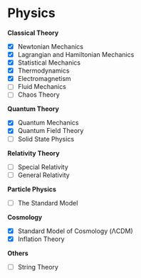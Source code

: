#  Physics

**Classical Theory**
* [x] Newtonian Mechanics
* [x] Lagrangian and Hamiltonian Mechanics
* [x] Statistical Mechanics
* [x] Thermodynamics
* [x] Electromagnetism
* [ ] Fluid Mechanics
* [ ] Chaos Theory

**Quantum Theory**
* [x] Quantum Mechanics
* [x] Quantum Field Theory
* [ ] Solid State Physics

**Relativity Theory**
* [ ] Special Relativity
* [ ] General Relativity

**Particle Physics**
* [ ] The Standard Model

**Cosmology**
* [x] Standard Model of Cosmology (ΛCDM)
* [x] Inflation Theory

**Others**
* [ ] String Theory